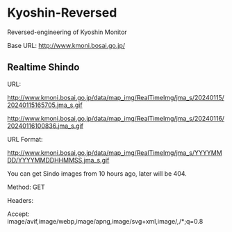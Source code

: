 # Kyoshin-Reversed
Reversed-engineering of Kyoshin Monitor

Base URL: http://www.kmoni.bosai.go.jp/

## Realtime Shindo

URL: 

http://www.kmoni.bosai.go.jp/data/map_img/RealTimeImg/jma_s/20240115/20240115165705.jma_s.gif

http://www.kmoni.bosai.go.jp/data/map_img/RealTimeImg/jma_s/20240116/20240116100836.jma_s.gif

URL Format:

http://www.kmoni.bosai.go.jp/data/map_img/RealTimeImg/jma_s/YYYYMMDD/YYYYMMDDHHMMSS.jma_s.gif

You can get Sindo images from 10 hours ago, later will be 404.

Method: GET

Headers:

Accept: image/avif,image/webp,image/apng,image/svg+xml,image/*,*/*;q=0.8

## 

